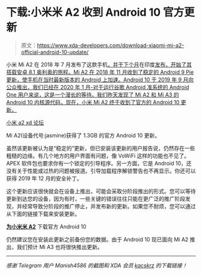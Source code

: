 # 下载:小米米 A2 收到 Android 10 官方更新

> 原文：<https://www.xda-developers.com/download-xiaomi-mi-a2-official-android-10-update/>

小米 Mi A2 在 2018 年 7 月发布了这款手机[，并于下个月](https://www.xda-developers.com/xiaomi-mi-a2-xiaomi-mi-a2-lite-specifications-pricing-availability-pictures/)在印度[发布，开始了其搭载安卓 8.1 奥利奥的旅程。Mi A2 在 2018 年 11 月收到了稳定的 Android 9 Pie 更新，使手机在当时最新版本的 Android 上加速。Android 10 于 2019 年 9 月向公众推出，我们已经在 2020 年 1 月-对于运行谷歌 Android 准系统的 Android One 用户来说，这是一个漫长的等待。我们昨天发现了 Mi A2 和 Mi A3 的 Android 10 内核源代码，现在，小米 Mi A2 终于收到了官方的 Android 10 更新。](https://www.xda-developers.com/xiaomi-mi-a2-india-launch-snapdragon-660/)

[小米 a2 xd 论坛](https://forum.xda-developers.com/mi-a2)

Mi A2(设备代号:jasmine)获得了 1.3GB 的官方 Android 10 更新。

虽然该更新被认为是“稳定的”更新，但已安装该更新的用户报告说，仍然存在一些粗糙的边缘。有几个地方的用户界面有问题，像 VoWiFi 这样的功能也不见了。APEX 软件包也要求你有一个锁定的引导程序。另一方面，它是 Android 10，还没有关于性能或过热的问题被报道。引导加载程序解锁警告也不再显示。你还可以获得 2019 年 12 月的安全补丁。

这个更新应该很快就会在设备上推出，可能会采取分阶段推出的形式。您可以等待更新到达您的设备，因为有时，一些关键的错误往往只能在更广泛的推广阶段发现，并经常导致分阶段的推广停止，并发布新的更新。如果您不耐烦，您可以通过从下面的链接下载来安装更新。

**[为小米米 A2](http://bigota.d.miui.com/V11.0.4.0.QDIMIXM/miui_JASMINEGlobal_V11.0.4.0.QDIMIXM_545aa0d958_10.0.zip)** 下载官方 Android 10

仍然建议您在安装此更新之前备份您的数据。由于 Android 10 现已面向 Mi A2 推出，我们预计 Mi A3 也将很快推出更新。

* * *

*感谢 Telegram 用户 Manish4586 的截图和 XDA 会员 [kacskrz](https://forum.xda-developers.com/member.php?u=8240900) 的下载链接！*